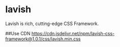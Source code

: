 # lavish
Lavish is rich, cutting-edge CSS Framework.

##Use CDN 
https://cdn.jsdelivr.net/npm/lavish-css-framework@1.0.1/css/lavish.min.css

